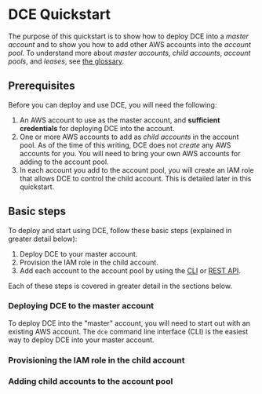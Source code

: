 # DCE Quickstart

The purpose of this quickstart is to show how to deploy DCE into
a _master account_ and to show you how to add other AWS accounts
into the _account pool_. To understand more about _master accounts_,
_child accounts_, _account pools_, and _leases_, see [the glossary](/glossary/).

## Prerequisites

Before you can deploy and use DCE, you will need the following:

1. An AWS account to use as the master account, and **sufficient credentials**
for deploying DCE into the account.
1. One or more AWS accounts to add as _child accounts_ in the account pool. As 
of the time of this writing, DCE does not _create_ any AWS accounts for you. 
You will need to bring your own AWS accounts for adding to the account pool.
1. In each account you add to the account pool, you will create an IAM role
that allows DCE to control the child account. This is detailed later 
in this quickstart.

## Basic steps

To deploy and start using DCE, follow these basic steps (explained in 
greater detail below):

1. Deploy DCE to your master account.
1. Provision the IAM role in the child account.
1. Add each account to the account pool by using the 
[CLI](/using-the-cli/) or [REST API](/api-documentation/).

Each of these steps is covered in greater detail in the sections below.

### Deploying DCE to the master account

To deploy DCE into the "master" account, you will need to start out with
an existing AWS account. The `dce` command line interface (CLI) is the easiest
way to deploy DCE into your master account.

### Provisioning the IAM role in the child account



### Adding child accounts to the account pool

